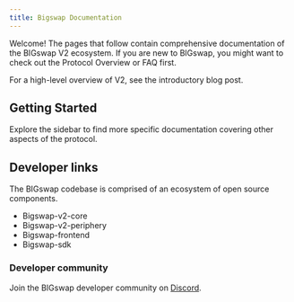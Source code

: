 ```yaml
---
title: Bigswap Documentation
---
```


Welcome! The pages that follow contain comprehensive documentation of the BIGswap V2 ecosystem. If you are new to BIGswap, you might want to check out the <Link to="/docs/v2/protocol-overview">Protocol Overview</Link> or <Link to="/faq">FAQ</Link> first.

For a high-level overview of V2, see the <Link to='/blog/uniswap-v2'>introductory blog post</Link>.

## Getting Started

<Wizard />

Explore the sidebar to find more specific documentation covering other aspects of the protocol.

## Developer links

The BIGswap codebase is comprised of an ecosystem of open source components.

- Bigswap-v2-core
- Bigswap-v2-periphery
- Bigswap-frontend
- Bigswap-sdk


### Developer community

Join the BIGswap developer community on [Discord](https://discord.gg/XErMcTq).
